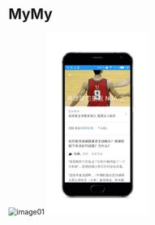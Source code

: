 # MyMy

![image01](https://github.com/liukangqi2015/MyMy/blob/master/screenshots/01.png)
<a href="screenshots/02.png"><img src="screenshots/02.png" width="40%"/></a>